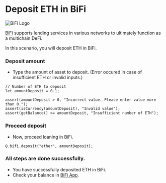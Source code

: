```meta-Currency
```

# Deposit ETH in BiFi

![BiFi Logo](https://s3.ap-northeast-2.amazonaws.com/thebifrost.io/home/bifi/bifi_logo.svg)

[BiFi](https://bifi.finance/) supports lending services in various networks to ultimately function as a multichain DeFi.

In this scenario, you will deposit ETH in BiFi.

### Deposit amount

- Type the amount of asset to deposit. (Error occured in case of insufficient ETH or invalid inputs.)

```input ETH
// Number of ETH to deposit
let amountDeposit = 0.1;
```

```input-Verify
assert(amountDeposit > 0, "Incorrect value. Please enter value more than 0.");
assert(isCurrency(amountDeposit), "Invalid value");
assert(getBalance() >= amountDeposit, "Insufficient number of ETH");
```

### Proceed deposit

- Now, proceed loaning in BiFi.

```taster
Q.bifi.deposit("ether", amountDeposit);
```

### All steps are done successfully.

- You have successfully deposited ETH in BiFi.
- Check your balance in [BiFi App](https://app.bifi.finance/).
